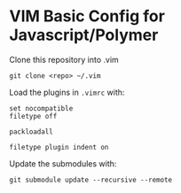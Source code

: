 # VIM Basic Config for Javascript/Polymer

Clone this repository into .vim
```
git clone <repo> ~/.vim
```

Load the plugins in `.vimrc` with:
```
set nocompatible
filetype off

packloadall

filetype plugin indent on
```


Update the submodules with:
```
git submodule update --recursive --remote
```
